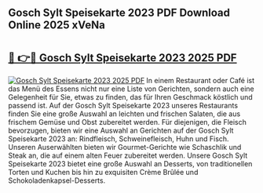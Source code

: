 ## Gosch Sylt Speisekarte 2023 PDF Download Online 2025 xVeNa

# <h2><a href="http://gc9bxtb.nevu.top/?p=Gosch+Sylt+Speisekarte+2023">🔗 👉🔴 Gosch Sylt Speisekarte 2023 2025 PDF</a></h2>

[![Gosch Sylt Speisekarte 2023 2025 PDF](https://i.imgur.com/dBaPXMq.png)](http://gc9bxtb.nevu.top/?p=Gosch+Sylt+Speisekarte+2023)
In einem Restaurant oder Café ist das Menü des Essens nicht nur eine Liste von Gerichten, sondern auch eine Gelegenheit für Sie, etwas zu finden, das für Ihren Geschmack köstlich und passend ist. Auf der Gosch Sylt Speisekarte 2023 unseres Restaurants finden Sie eine große Auswahl an leichten und frischen Salaten, die aus frischem Gemüse und Obst zubereitet werden. Für diejenigen, die Fleisch bevorzugen, bieten wir eine Auswahl an Gerichten auf der Gosch Sylt Speisekarte 2023 an: Rindfleisch, Schweinefleisch, Huhn und Fisch. Unseren Auserwählten bieten wir Gourmet-Gerichte wie Schaschlik und Steak an, die auf einem alten Feuer zubereitet werden. Unsere Gosch Sylt Speisekarte 2023 bietet eine große Auswahl an Desserts, von traditionellen Torten und Kuchen bis hin zu exquisiten Crème Brûlée und Schokoladenkapsel-Desserts.
